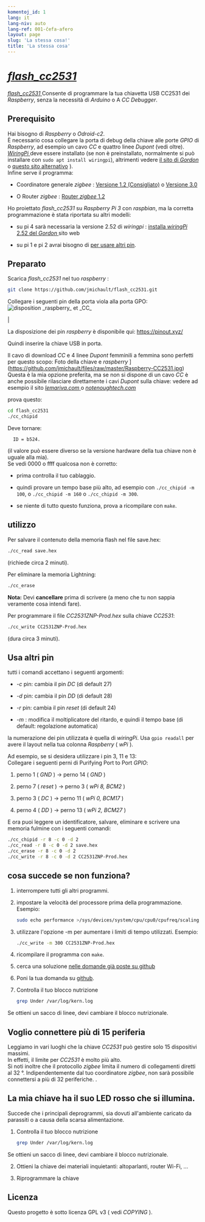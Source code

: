 ```yaml
---
komentoj_id: 1
lang: it
lang-niv: auto
lang-ref: 001-ĉefa-afero
layout: page
slug: 'La stessa cosa!'
title: 'La stessa cosa'
---
```


# [ _flash\_cc2531_ ](https://github.com/jmichault/flash_cc2531)
 [ _flash\_cc2531_ ](https://github.com/jmichault/flash_cc2531) Consente di programmare la tua chiavetta USB CC2531 dei _Raspberry_, senza la necessità di _Arduino_ o A _CC Debugger_.  

## Prerequisito
Hai bisogno di _Raspberry_ o _Odroid-c2_.  
È necessario cosa collegare la porta di debug della chiave alle porte _GPIO_ di _Raspberry_, ad esempio un cavo _CC_ e quattro linee _Dupont_ (vedi oltre).   
[ _WiringPi_ ](http://wiringpi.com/) deve essere installato \(se non è preinstallato, normalmente si può installare con `sudo apt install wiringpi`), altrimenti vedere [il sito di _Gordon_ ](http://wiringpi.com/) o [questo sito alternativo](https://github.com/WiringPi/WiringPi) \).  
Infine serve il programma:

* Coordinatore generale _zigbee_ : [ Versione 1.2 (Consigliato)](https://github.com/Koenkk/Z-Stack-firmware/raw/master/coordinator/Z-Stack_Home_1.2/bin/default/) o [Versione 3.0](https://github.com/Koenkk/Z-Stack-firmware/tree/master/coordinator/Z-Stack_3.0.x/bin)


* O Router _zigbee_ : [Router _zigbee_ 1.2](https://github.com/Koenkk/Z-Stack-firmware/tree/master/router/CC2531/bin)



Ho proiettato _flash\_cc2531_ su _Raspberry Pi 3_ con _raspbian_, ma la corretta programmazione è stata riportata su altri modelli:

 * su pi 4 sarà necessaria la versione 2.52 di _wiringpi_ :  [installa _wiringPi_ 2.52 del _Gordon_ ](http://wiringpi.com/wiringpi-updated-to-2-52-for-the-raspberry-pi-4b/)sito web


 * su pi 1 e pi 2 avrai bisogno di [per usare altri pin](#uzi_aliajn_pinglojn).



## Preparato

Scarica _flash\_cc2531_ nel tuo _raspberry_ :
```bash
git clone https://github.com/jmichault/flash_cc2531.git
```

Collegare i seguenti pin della porta viola alla porta GPO:
![](/public/raspberry-cc.png "disposition _raspberry_ et _CC_") 

|  

La disposizione dei pin _raspberry_ è disponibile qui: <https://pinout.xyz/>


Quindi inserire la chiave USB in porta.  

Il cavo di download _CC_ e 4 linee _Dupont_ femminili a femmina sono perfetti per questo scopo:
Foto della chiave e _raspberry_ ](https://github.com/jmichault/files/raw/master/Raspberry-CC2531.jpg)
Questa è la mia opzione preferita, ma se non si dispone di un cavo _CC_ è anche possibile rilasciare direttamente i cavi _Dupont_ sulla chiave: vedere ad esempio il sito [ _lemariva.com_ ](https://lemariva.com/blog/2019/08/zigbee-flashing-cc2531-using-raspberry-pi-without-cc-debugger) o [ _notenoughtech.com_ ](https://notenoughtech.com/home-automation/flashing-cc2531-without-cc-debugger )


prova questo:
```bash
cd flash_cc2531
./cc_chipid
```
Deve tornare:
```
  ID = b524.
```
(il valore può essere diverso se la versione hardware della tua chiave non è uguale alla mia).  
Se vedi 0000 o ffff qualcosa non è corretto: 

 * prima controlla il tuo cablaggio.


 * quindi provare un tempo base più alto, ad esempio con `./cc_chipid -m 100`, o `./cc_chipid -m 160` o `./cc_chipid -m 300`.


 * se niente di tutto questo funziona, prova a ricompilare con `make`.



## utilizzo
Per salvare il contenuto della memoria flash nel file save.hex:
```bash
./cc_read save.hex
```
(richiede circa 2 minuti).  

Per eliminare la memoria Lightning: 
```bash
./cc_erase
```
**Nota:** Devi **cancellare** prima di scrivere (a meno che tu non sappia veramente cosa intendi fare).

Per programmare il file _CC2531ZNP-Prod.hex_ sulla chiave _CC2531_:
```bash
./cc_write CC2531ZNP-Prod.hex
```
(dura circa 3 minuti).

<a id="uzi_aliajn_pinglojn"></a>

## Usa altri pin

tutti i comandi accettano i seguenti argomenti:

 * _-c_ pin: cambia il pin _DC_ (di default 27)


 * _-d_ pin: cambia il pin _DD_ (di default 28)


 * _-r_ pin: cambia il pin _reset_ (di default 24)


 * _-m_ : modifica il moltiplicatore del ritardo, e quindi il tempo base (di default: regolazione automatica)



la numerazione dei pin utilizzata è quella di _wiringPi_. Usa `gpio readall` per avere il layout nella tua colonna _Raspberry_ ( _wPi_ ).

Ad esempio, se si desidera utilizzare i pin 3, 11 e 13:  
Collegare i seguenti perni di Purifying Port to Port  _GPIO_: 

 1. perno 1 ( _GND_ ) -> perno 14 ( _GND_ )


 2. perno 7 ( _reset_ ) -> perno 3 ( _wPi 8, BCM2_ )


 3. perno 3 ( _DC_ ) -> perno 11 ( _wPi 0, BCM17_ )


 4. perno 4 ( _DD_ ) -> perno 13 ( _wPi 2, BCM27_ )



E ora puoi leggere un identificatore, salvare, eliminare e scrivere una memoria fulmine con i seguenti comandi:
```bash
./cc_chipid -r 8 -c 0 -d 2
./cc_read -r 8 -c 0 -d 2 save.hex
./cc_erase -r 8 -c 0 -d 2
./cc_write -r 8 -c 0 -d 2 CC2531ZNP-Prod.hex
```

## cosa succede se non funziona?

1. interrompere tutti gli altri programmi.


2. impostare la velocità del processore prima della programmazione. Esempio:



   ```bash
   sudo echo performance >/sys/devices/system/cpu/cpu0/cpufreq/scaling_governor
   ```
3. utilizzare l'opzione -m per aumentare i limiti di tempo utilizzati. Esempio:



   ```bash
   ./cc_write -m 300 CC2531ZNP-Prod.hex
   ```
4. ricompilare il programma con `make`.



5. cerca una soluzione [nelle domande già poste su github](https://github.com/jmichault/flash_cc2531/issues?q=is%3Aissue)



6. Poni la tua domanda su [github](https://github.com/jmichault/flash_cc2531/issues/new/choose).



7. Controlla il tuo blocco nutrizione 


    
   ```bash
   grep Under /var/log/kern.log
   ```
Se ottieni un sacco di linee, devi cambiare il blocco nutrizionale.  

## Voglio connettere più di 15 periferia
Leggiamo in vari luoghi che la chiave _CC2531_ può gestire solo 15 dispositivi massimi.   
In effetti, il limite per _CC2531_ è molto più alto.   
Si noti inoltre che il protocollo  _zigbee_  limita il numero di collegamenti diretti al 32 °. Indipendentemente dal tuo coordinatore  _zigbee_, non sarà possibile connettersi a più di 32 periferiche. . 

## La mia chiave ha il suo LED rosso che si illumina.
Succede che i principali deprogrammi, sia dovuti all'ambiente caricato da parassiti o a causa della scarsa alimentazione.  

1. Controlla il tuo blocco nutrizione 


    
   ```bash
   grep Under /var/log/kern.log
   ```
Se ottieni un sacco di linee, devi cambiare il blocco nutrizionale.  

2. Ottieni la chiave dei materiali inquietanti: altoparlanti, router Wi-Fi, ...



3. Riprogrammare la chiave


 


## Licenza

Questo progetto è sotto licenza GPL v3 ( vedi _COPYING_ ).
